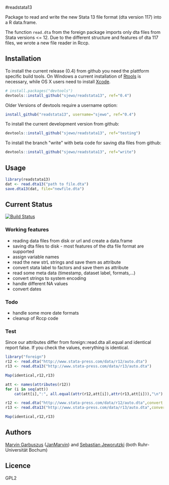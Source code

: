 #readstata13

Package to read and write the new Stata 13 file format (dta version 117) into a R data.frame. 

The function ```read.dta``` from the foreign package imports only dta files from Stata versions <= 12. Due to the different structure and features of dta 117 files, we wrote a new file reader in Rccp.


## Installation

To install the current release (0.4) from github you need the plattform specific build tools. On Windows a current installation of [Rtools](http://cran.r-project.org/bin/windows/Rtools/) is necessary, while OS X users need to install [Xcode](https://itunes.apple.com/us/app/xcode/id497799835). 

```R
# install.packages("devtools")
devtools::install_github("sjewo/readstata13", ref="0.4")
```

Older Versions of devtools require a username option:
```R
install_github("readstata13", username="sjewo", ref="0.4")
```

To install the current development version from github:

```R
devtools::install_github("sjewo/readstata13", ref="testing")
```

To install the branch "write" with beta code for saving dta files from github:

```R
devtools::install_github("sjewo/readstata13", ref="write")
```

## Usage
```R
library(readstata13)
dat <- read.dta13("path to file.dta")
save.dta13(dat, file="newfile.dta")
```

## Current Status

[![Build Status](https://travis-ci.org/sjewo/readstata13.svg?branch=master)](https://travis-ci.org/sjewo/readstata13)

### Working features

* reading data files from disk or url and create a data.frame
* saving dta files to disk - most features of the dta file format are supported
* assign variable names
* read the new strL strings and save them as attribute
* convert stata label to factors and save them as attribute
* read some meta data (timestamp, dataset label, formats,...)
* convert strings to system encoding
* handle different NA values
* convert dates

### Todo

* handle some more date formats
* cleanup of Rccp code

### Test
Since our attributes differ from foreign::read.dta all.equal and identical report false. If you check the values, everything is identical.

```R
library("foreign")
r12 <- read.dta("http://www.stata-press.com/data/r12/auto.dta")
r13 <- read.dta13("http://www.stata-press.com/data/r13/auto.dta")

Map(identical,r12,r13)

att <- names(attributes(r12))
for (i in seq(att))
	cat(att[i],":", all.equal(attr(r12,att[i]),attr(r13,att[i])),"\n")

r12 <- read.dta("http://www.stata-press.com/data/r12/auto.dta",convert.factors=F)
r13 <- read.dta13("http://www.stata-press.com/data/r13/auto.dta",convert.factors=F)

Map(identical,r12,r13)
```

## Authors

[Marvin Garbuszus](mailto:jan.garbuszus@ruhr-uni-bochum.de) ([JanMarvin](https://github.com/JanMarvin)) and [Sebastian Jeworutzki](mailto:Sebastian.Jeworutzki@ruhr-uni-bochum.de) (both Ruhr-Universität Bochum)

## Licence

GPL2
